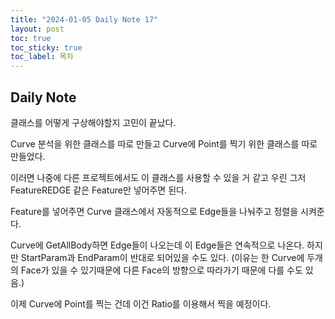 ```yaml
---
title: "2024-01-05 Daily Note 17"
layout: post
toc: true
toc_sticky: true
toc_label: 목차
---
```


## Daily Note

클래스를 어떻게 구상해야할지 고민이 끝났다.

Curve 분석을 위한 클래스를 따로 만들고 Curve에 Point를 찍기 위한 클래스를 따로 만들었다. 

이러면 나중에 다른 프로젝트에서도 이 클래스를 사용할 수 있을 거 같고 우린 그저 FeatureREDGE 같은 Feature만 넣어주면 된다.

Feature를 넣어주면 Curve 클래스에서 자동적으로 Edge들을 나눠주고 정렬을 시켜준다. 

Curve에 GetAllBody하면 Edge들이 나오는데 이 Edge들은 연속적으로 나온다. 하지만 StartParam과 EndParam이 반대로 되어있을 수도 있다. (이유는 한 Curve에 두개의 Face가 있을 수 있기때문에 다른 Face의 방향으로 따라가기 때문에 다를 수도 있음.)

이제 Curve에 Point를 찍는 건데 이건 Ratio를 이용해서 찍을 예정이다.